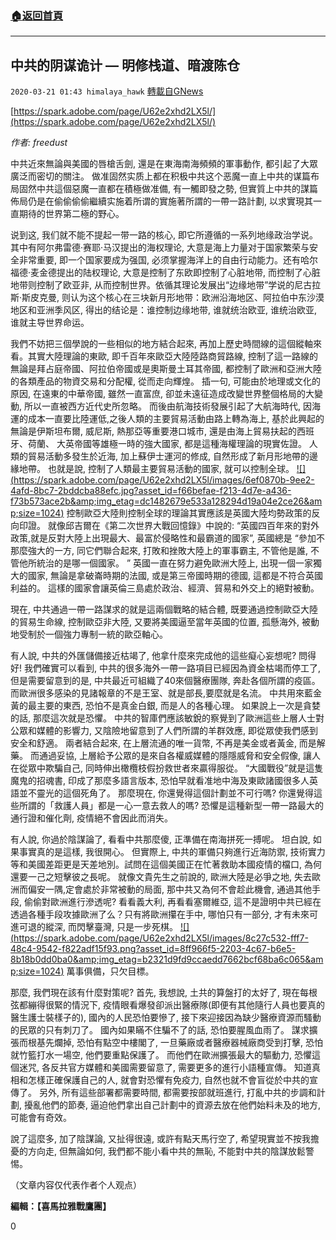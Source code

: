 ###  [:house:返回首頁](https://github.com/ourhimalayas/txt)
---

## 中共的阴谋诡计 — 明修栈道、暗渡陈仓
`2020-03-21 01:43 himalaya_hawk` [轉載自GNews](https://gnews.org/zh-hant/147158/)

[https://spark.adobe.com/page/U62e2xhd2LX5l/](https://spark.adobe.com/page/U62e2xhd2LX5l/)

*作者: freedust*

中共近來無論與美國的唇槍舌劍, 還是在東海南海頻頻的軍事動作, 都引起了大眾廣泛而密切的關注。 做准固然实质上都在积极中共这个恶魔一直上中共的谋篇布局固然中共這個惡魔一直都在積極做准備, 有一觸即發之勢, 但實質上中共的謀篇佈局仍是在偷偷偷偷繼續实施着所谓的實施著所謂的一帶一路計劃, 以求實現其一直期待的世界第二極的野心。

说到这, 我们就不能不提起一带一路的核心, 即它所遵循的一系列地缘政治学说。其中有阿尔弗雷德·赛耶·马汉提出的海权理论, 大意是海上力量对于国家繁荣与安全非常重要, 即一个国家要成为强国, 必须掌握海洋上的自由行动能力。还有哈尔福德·麦金德提出的陆权理论, 大意是控制了东欧即控制了心脏地带, 而控制了心脏地带则控制了欧亚非, 从而控制世界。依循其理论发展出“边缘地带”学说的尼古拉斯·斯皮克曼, 则认为这个核心在三块新月形地带：欧洲沿海地区、阿拉伯中东沙漠地区和亚洲季风区, 得出的结论是：谁控制边缘地带, 谁就统治欧亚, 谁统治欧亚, 谁就主导世界命运。

我們不妨把三個學說的一些相似的地方結合起來, 再加上歷史時間線的這個縱軸來看。其實大陸理論的東歐, 即千百年來歐亞大陸陸路商貿路線, 控制了這一路線的無論是拜占庭帝國、阿拉伯帝國或是奧斯曼土耳其帝國, 都控制了歐洲和亞洲大陸的各類產品的物資交易和分配權, 從而走向輝煌。 插一句, 可能由於地理或文化的原因, 在遠東的中華帝國, 雖然一直富庶, 卻並未遠征造成改變世界整個格局的大變動, 所以一直被西方近代史所忽略。 而後由航海技術發展引起了大航海時代, 因海運的成本一直要比陸運低,之後人類的主要貿易活動由路上轉為海上, 基於此興起的無論是伊斯坦布爾, 威尼斯, 熱那亞等重要港口城市, 還是由海上貿易扶起的西班牙、荷蘭、 大英帝國等雄極一時的強大國家, 都是這種海權理論的現實佐證。 人類的貿易活動多發生於近海, 加上蘇伊士運河的修成, 自然形成了新月形地帶的邊緣地帶。 也就是說, 控制了人類最主要貿易活動的國家, 就可以控制全球。
[!\[\](https://spark.adobe.com/page/U62e2xhd2LX5l/images/6ef0870b-9ee2-4afd-8bc7-2bddcba88efc.jpg?asset_id=f66befae-f213-4d7e-a436-f73b573ace2b&amp;img_etag=dc1482679e533a128294d19a04e2ce26&amp;size=1024)](https://spark.adobe.com/page/U62e2xhd2LX5l/images/6ef0870b-9ee2-4afd-8bc7-2bddcba88efc.jpg?asset_id=f66befae-f213-4d7e-a436-f73b573ace2b&amp;img_etag=dc1482679e533a128294d19a04e2ce26&amp;size=1024)
控制歐亞大陸則控制全球的理論其實應該是英國大陸均勢政策的反向印證。 就像邱吉爾在《第二次世界大戰回憶錄》中說的: “英國四百年來的對外政策,就是反對大陸上出現最大、最富於侵略性和最霸道的國家”, 英國總是 “參加不那麼強大的一方, 同它們聯合起來, 打敗和挫敗大陸上的軍事霸主, 不管他是誰, 不管他所統治的是哪一個國家。 ” 英國一直在努力避免歐洲大陸上, 出現一個一家獨大的國家, 無論是拿破崙時期的法國, 或是第三帝國時期的德國, 這都是不符合英國利益的。 這樣的國家會讓英倫三島處於政治、經濟、貿易和外交上的絕對被動。

現在, 中共通過一帶一路謀求的就是這兩個戰略的結合體, 既要通過控制歐亞大陸的貿易生命線, 控制歐亞非大陸, 又要將美國逼至當年英國的位置, 孤懸海外, 被動地受制於一個強力專制一統的歐亞軸心。

有人說, 中共的外匯儲備接近枯竭了, 他拿什麼來完成他的這些癡心妄想呢? 問得好! 我們確實可以看到, 中共的很多海外一帶一路項目已經因為資金枯竭而停工了, 但是需要留意到的是, 中共最近可組織了40來個醫療團隊, 奔赴各個所謂的疫區。 而歐洲很多感染的見諸報章的不是王室、就是部長,要麼就是名流。 中共用來藍金黃的最主要的東西, 恐怕不是真金白銀, 而是人的各種心理。 如果說上一次是貪婪的話, 那麼這次就是恐懼。 中共的智庫們應該敏銳的察覺到了歐洲這些上層人士對公眾和媒體的影響力, 又陰險地留意到了人們所謂的羊群效應, 即從眾使我們感到安全和舒適。 兩者結合起來, 在上層流通的唯一貨幣, 不再是美金或者黃金, 而是解藥。 而通過妥協, 上層給予公眾的是來自各權威媒體的隱隱威脅和安全假像, 讓人在從眾中欺騙自己, 同時伸出橄欖枝假扮救世者來贏得服從。 “大國戰役”就是這隻魔鬼的招魂書, 印成了那麼多語言版本, 恐怕早就看准地中海及東歐諸國很多人英語並不靈光的這個死角了。 那麼現在, 你還覺得這個計劃並不可行嗎? 你還覺得這些所謂的「救護人員」都是一心一意去救人的嗎? 恐懼是這種新型一帶一路最大的通行證和催化劑, 疫情絕不會因此而消失。

有人說, 你過於陰謀論了, 看看中共那麼傻, 正準備在南海拼死一搏呢。 坦白說, 如果事實真的是這樣, 我很開心。 但實際上, 中共的軍備只夠進行近海防禦, 技術實力等和美國差距更是天差地別。試問在這個美國正在忙著救助本國疫情的檔口, 為何還要一己之短擊彼之長呢。 就像文貴先生之前說的, 歐洲大陸是必爭之地, 失去歐洲而偏安一隅,定會處於非常被動的局面, 那中共又為何不會趁此機會, 通過其他手段, 偷偷對歐洲進行滲透呢? 看看義大利, 再看看塞爾維亞, 這不是證明中共已經在透過各種手段攻據歐洲了么？只有將歐洲攥在手中, 哪怕只有一部分, 才有未來可進可退的縱深, 而閃擊臺灣, 只是一步死棋。
[!\[\](https://spark.adobe.com/page/U62e2xhd2LX5l/images/8c27c532-fff7-48c4-9542-f822adf15f93.png?asset_id=8ff966f5-2203-4c67-b6e5-8b18b0dd0ba0&amp;img_etag=b2321d9fd9ccaedd7662bcf68ba6c065&amp;size=1024)](https://spark.adobe.com/page/U62e2xhd2LX5l/images/8c27c532-fff7-48c4-9542-f822adf15f93.png?asset_id=8ff966f5-2203-4c67-b6e5-8b18b0dd0ba0&amp;img_etag=b2321d9fd9ccaedd7662bcf68ba6c065&amp;size=1024)
萬事俱備，只欠目標。

那麼, 我們現在該有什麼對策呢? 首先, 我想說, 土共的算盤打的太好了, 現在每根弦都繃得很緊的情況下, 疫情眼看爆發卻派出醫療隊(即便有其他隨行人員也要真的醫生護士裝樣子的), 國內的人民恐怕要慘了, 接下來迎接因為缺少醫療資源而騷動的民眾的只有刺刀了。 國內如果瞞不住騙不了的話, 恐怕要腥風血雨了。 謀求擴張而根基先爛掉, 恐怕有點空中樓閣了, 一旦藥廠或者醫療器械廠商受到打擊, 恐怕就竹籃打水一場空, 他們要重點保護了。 而他們在歐洲擴張最大的驅動力, 恐懼這個迷咒, 各反共官方媒體和美國需要留意了, 需要更多的進行小語種宣傳。 知道真相和怎樣正確保護自己的人, 就會對恐懼有免疫力, 自然也就不會盲從於中共的宣傳了。 另外, 所有這些部署都需要時間, 都需要按部就班進行, 打亂中共的步調和計劃, 擾亂他們的節奏, 逼迫他們拿出自己計劃中的資源去放在他們始料未及的地方, 可能會有奇效。

說了這麼多, 加了陰謀論, 又扯得很遠, 或許有點天馬行空了, 希望現實並不按我擔憂的方向走, 但無論如何, 我們都不能小看中共的無恥, 不能對中共的陰謀放鬆警惕。

（文章内容仅代表作者个人观点）

**編輯：【喜馬拉雅戰鷹團】**

0
